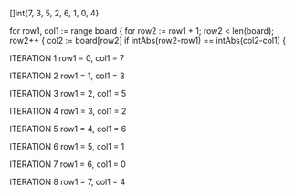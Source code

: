 []int{7, 3, 5, 2, 6, 1, 0, 4}

for row1, col1 := range board {
    for row2 := row1 + 1; row2 < len(board); row2++ {
        col2 := board[row2]
        if intAbs(row2-row1) == intAbs(col2-col1) {
	

ITERATION 1
row1 = 0, col1 = 7 

ITERATION 2
row1 = 1, col1 = 3

ITERATION 3
row1 = 2, col1 = 5

ITERATION 4
row1 = 3, col1 = 2

ITERATION 5
row1 = 4, col1 = 6

ITERATION 6
row1 = 5, col1 = 1

ITERATION 7
row1 = 6, col1 = 0

ITERATION 8
row1 = 7, col1 = 4
